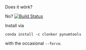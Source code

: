 Does it wörk?

No? [![Build Status](https://travis-ci.org/clonker/PyNumTools.svg?branch=master)](https://travis-ci.org/clonker/PyNumTools)

Install via
```
conda install -c clonker pynumtools
```
with the occasional `--force`.
